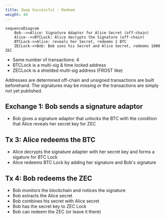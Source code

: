 ```yaml
---
title: Zwap Successful - Redeem
weight: 40
---
```


```mermaid
sequenceDiagram
    Bob-->>Alice: Signature Adaptor for Alice Secret (off-chain)
    Alice-->>BTCLock: Alice decrypts the Signature (off-chain)
    BTCLock->>Alice: reveals her Secret, redeems 1 BTC
    ZECLock->>Bob: Bob uses his Secret and Alice Secret, redeems 1000 ZEC
```

- Same number of transactions: 4
- BTCLock is a multi-sig & time locked address
- ZECLock is a shielded multi-sig address (FROST like)

Addresses are determined off-chain and unsigned transactions are built
beforehand. The signatures may be missing or the transactions are simply
not yet published.

## Exchange 1: Bob sends a signature adaptor

- Bob gives a signature adaptor that unlocks the BTC
with the condition that Alice reveals her secret key for ZEC

## Tx 3: Alice redeems the BTC 
- Alice decrypts the signature adapter with her secret key
and forms a sigature for BTC Lock
- Alice redeems BTC Lock by adding her signature and Bob's signature

## Tx 4: Bob redeems the ZEC
- Bob monitors the blockchain and notices the signature
- Bob extracts the Alice secret
- Bob combines his secret with Alice secret
- Bob has the secret key to ZEC Lock
- Bob can redeem the ZEC (or leave it there)

